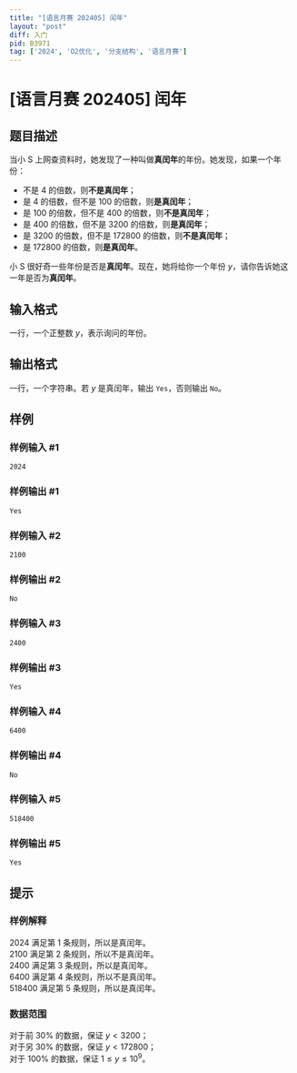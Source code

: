 ```yaml
---
title: "[语言月赛 202405] 闰年"
layout: "post"
diff: 入门
pid: B3971
tag: ['2024', 'O2优化', '分支结构', '语言月赛']
---
```

# [语言月赛 202405] 闰年
## 题目描述

当小 S 上网查资料时，她发现了一种叫做**真闰年**的年份。她发现，如果一个年份：

- 不是 $4$ 的倍数，则**不是真闰年**；
- 是 $4$ 的倍数，但不是 $100$ 的倍数，则**是真闰年**；
- 是 $100$ 的倍数，但不是 $400$ 的倍数，则**不是真闰年**；
- 是 $400$ 的倍数，但不是 $3200$ 的倍数，则**是真闰年**；
- 是 $3200$ 的倍数，但不是 $172800$ 的倍数，则**不是真闰年**；
- 是 $172800$ 的倍数，则**是真闰年**。

小 S 很好奇一些年份是否是**真闰年**。现在，她将给你一个年份 $y$，请你告诉她这一年是否为**真闰年**。
## 输入格式

一行，一个正整数 $y$，表示询问的年份。
## 输出格式

一行，一个字符串。若 $y$ 是真闰年，输出 `Yes`，否则输出 `No`。
## 样例

### 样例输入 #1
```
2024
```
### 样例输出 #1
```
Yes
```
### 样例输入 #2
```
2100
```
### 样例输出 #2
```
No
```
### 样例输入 #3
```
2400
```
### 样例输出 #3
```
Yes
```
### 样例输入 #4
```
6400
```
### 样例输出 #4
```
No
```
### 样例输入 #5
```
518400
```
### 样例输出 #5
```
Yes
```
## 提示

### 样例解释

$2024$ 满足第 $1$ 条规则，所以是真闰年。  
$2100$ 满足第 $2$ 条规则，所以不是真闰年。  
$2400$ 满足第 $3$ 条规则，所以是真闰年。  
$6400$ 满足第 $4$ 条规则，所以不是真闰年。  
$518400$ 满足第 $5$ 条规则，所以是真闰年。

### 数据范围

对于前 $30 \%$ 的数据，保证 $y < 3200$；  
对于另 $30 \%$ 的数据，保证 $y < 172800$；  
对于 $100 \%$ 的数据，保证 $1 \leq y \leq 10^9$。
